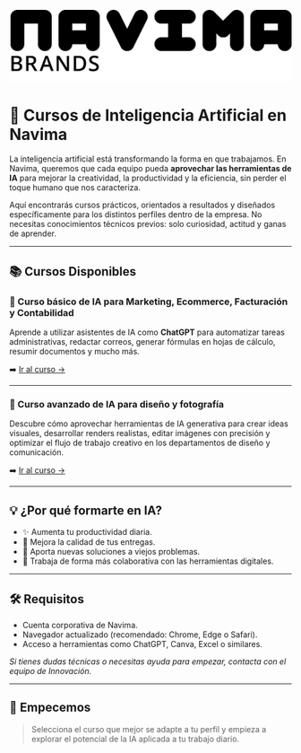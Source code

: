 ![Navima Logo](/navima_logo_negro.png)

# 🤖 Cursos de Inteligencia Artificial en **Navima**

La inteligencia artificial está transformando la forma en que trabajamos. En Navima, queremos que cada equipo pueda **aprovechar las herramientas de IA** para mejorar la creatividad, la productividad y la eficiencia, sin perder el toque humano que nos caracteriza.

Aquí encontrarás cursos prácticos, orientados a resultados y diseñados específicamente para los distintos perfiles dentro de la empresa. No necesitas conocimientos técnicos previos: solo curiosidad, actitud y ganas de aprender.

---

## 📚 Cursos Disponibles

### 🧠 Curso básico de IA para Marketing, Ecommerce, Facturación y Contabilidad  
Aprende a utilizar asistentes de IA como **ChatGPT** para automatizar tareas administrativas, redactar correos, generar fórmulas en hojas de cálculo, resumir documentos y mucho más.

➡️ [Ir al curso →](curso_ia_oficina.md)

---

### 🎨 Curso avanzado de IA para diseño y fotografía  
Descubre cómo aprovechar herramientas de IA generativa para crear ideas visuales, desarrollar renders realistas, editar imágenes con precisión y optimizar el flujo de trabajo creativo en los departamentos de diseño y comunicación.

➡️ [Ir al curso →](curso_ia_diseno_avanzado.md)

---

## 💡 ¿Por qué formarte en IA?

- ✨ Aumenta tu productividad diaria.  
- 🎯 Mejora la calidad de tus entregas.  
- 🧰 Aporta nuevas soluciones a viejos problemas.  
- 🤝 Trabaja de forma más colaborativa con las herramientas digitales.

---

## 🛠️ Requisitos

- Cuenta corporativa de Navima.  
- Navegador actualizado (recomendado: Chrome, Edge o Safari).  
- Acceso a herramientas como ChatGPT, Canva, Excel o similares.  

*Si tienes dudas técnicas o necesitas ayuda para empezar, contacta con el equipo de Innovación.*

---

## 🚀 Empecemos

> Selecciona el curso que mejor se adapte a tu perfil y empieza a explorar el potencial de la IA aplicada a tu trabajo diario.
